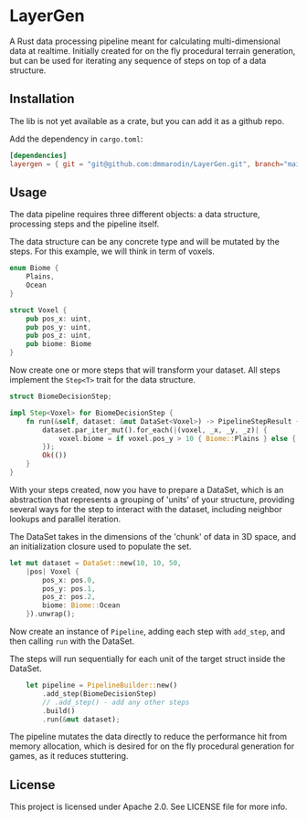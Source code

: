 # LayerGen

A Rust data processing pipeline meant for calculating multi-dimensional data at realtime.
Initially created for on the fly procedural terrain generation, but can be used for iterating any sequence of steps on top of a data structure.

## Installation

The lib is not yet available as a crate, but you can add it as a github repo.

Add the dependency in `cargo.toml`:

```toml
[dependencies]
layergen = { git = "git@github.com:dmmarodin/LayerGen.git", branch="main" }
```

## Usage

The data pipeline requires three different objects: a data structure, processing steps and the pipeline itself.

The data structure can be any concrete type and will be mutated by the steps.
For this example, we will think in term of voxels.

```rust
enum Biome {
    Plains,
    Ocean
}

struct Voxel {
    pub pos_x: uint,
    pub pos_y: uint,
    pub pos_z: uint,
    pub biome: Biome
}
```

Now create one or more steps that will transform your dataset. All steps implement the `Step<T>` trait for the data structure.

```rust
struct BiomeDecisionStep;

impl Step<Voxel> for BiomeDecisionStep {
    fn run(&self, dataset: &mut DataSet<Voxel>) -> PipelineStepResult {
        dataset.par_iter_mut().for_each(|(voxel, _x, _y, _z)| {
            voxel.biome = if voxel.pos_y > 10 { Biome::Plains } else { Biome::Ocean };
        });
        Ok(())
    }
}
```

With your steps created, now you have to prepare a DataSet, which is an abstraction that represents a grouping of 'units' of your structure, providing several ways for the step to interact with the dataset, including neighbor lookups and parallel iteration.

The DataSet takes in the dimensions of the 'chunk' of data in 3D space, and an initialization
closure used to populate the set.

```rust
let mut dataset = DataSet::new(10, 10, 50,
    |pos| Voxel {
        pos_x: pos.0,
        pos_y: pos.1,
        pos_z: pos.2,
        biome: Biome::Ocean
    }).unwrap();
```

Now create an instance of `Pipeline`, adding each step with `add_step`, and then calling `run` with the DataSet.

The steps will run sequentially for each unit of the target struct inside the DataSet.

```rust
    let pipeline = PipelineBuilder::new()
        .add_step(BiomeDecisionStep)
        // .add_step() - add any other steps
        .build()
        .run(&mut dataset);
```

The pipeline mutates the data directly to reduce the performance hit from memory allocation, which is desired for on the fly procedural generation for games, as it reduces stuttering.

## License

This project is licensed under Apache 2.0. See LICENSE file for more info.
